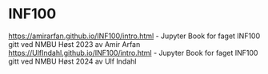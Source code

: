# INF100
https://amirarfan.github.io/INF100/intro.html - Jupyter Book for faget INF100 gitt ved NMBU Høst 2023 av Amir Arfan
https://UlfIndahl.github.io/INF100/intro.html - Jupyter Book for faget INF100 gitt ved NMBU Høst 2024 av Ulf Indahl 

